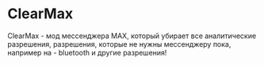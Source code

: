 # ClearMax
ClearMax - мод мессенджера MAX, который убирает все аналитические разрешения, разрешения, которые не нужны мессенджеру пока, например на - bluetooth и другие разрешения!
